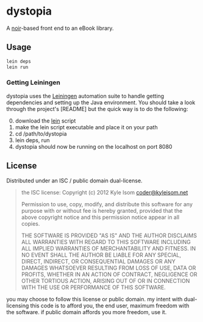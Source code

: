 # dystopia

A [noir](http://www.webnoir.org)-based front end to an eBook library.

## Usage

```bash
lein deps
lein run
```

### Getting Leiningen
dystopia uses the [Leiningen](https://github.com/technomancy/leiningen) 
automation suite to handle getting dependencies and setting up the Java 
environment. You should take a look through the project's 
[README]
but the quick way is to do the following:

0. download the [lein](https://raw.github.com/technomancy/leiningen/stable/bin/lein)
script
0. make the lein script executable and place it on your path
0. cd /path/to/dystopia
0. lein deps, run
0. dystopia should now be running on the localhost on port 8080

## License

Distributed under an ISC / public domain dual-license.

> the ISC license:
> Copyright (c) 2012 Kyle Isom <coder@kyleisom.net>
>
> Permission to use, copy, modify, and distribute this software for any
> purpose with or without fee is hereby granted, provided that the above 
> copyright notice and this permission notice appear in all copies.
>
> THE SOFTWARE IS PROVIDED "AS IS" AND THE AUTHOR DISCLAIMS ALL WARRANTIES
> WITH REGARD TO THIS SOFTWARE INCLUDING ALL IMPLIED WARRANTIES OF
> MERCHANTABILITY AND FITNESS. IN NO EVENT SHALL THE AUTHOR BE LIABLE FOR
> ANY SPECIAL, DIRECT, INDIRECT, OR CONSEQUENTIAL DAMAGES OR ANY DAMAGES
> WHATSOEVER RESULTING FROM LOSS OF USE, DATA OR PROFITS, WHETHER IN AN
> ACTION OF CONTRACT, NEGLIGENCE OR OTHER TORTIOUS ACTION, ARISING OUT OF
> OR IN CONNECTION WITH THE USE OR PERFORMANCE OF THIS SOFTWARE. 

you may choose to follow this license or public domain. my intent with
dual-licensing this code is to afford you, the end user, maximum freedom
with the software. if public domain affords you more freedom, use it.



